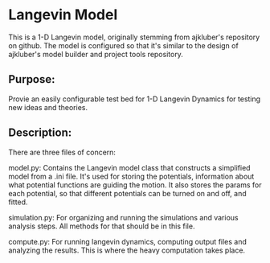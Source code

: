 Langevin Model
==============

This is a 1-D Langevin model, originally stemming from ajkluber's repository on github. The model is configured so that it's similar to the design of ajkluber's model builder and project tools repository.

Purpose:
--------

Provie an easily configurable test bed for 1-D Langevin Dynamics for testing new ideas and theories. 


Description:
------------

There are three files of concern:

model.py: Contains the Langevin model class that constructs a simplified model from a .ini file. It's used for storing the potentials, information about what potential functions are guiding the motion. It also stores the params for each potential, so that different potentials can be turned on and off, and fitted.

simulation.py: For organizing and running the simulations and various analysis steps. All methods for that should be in this file.

compute.py: For running langevin dynamics, computing output files and analyzing the results. This is where the heavy computation takes place.



